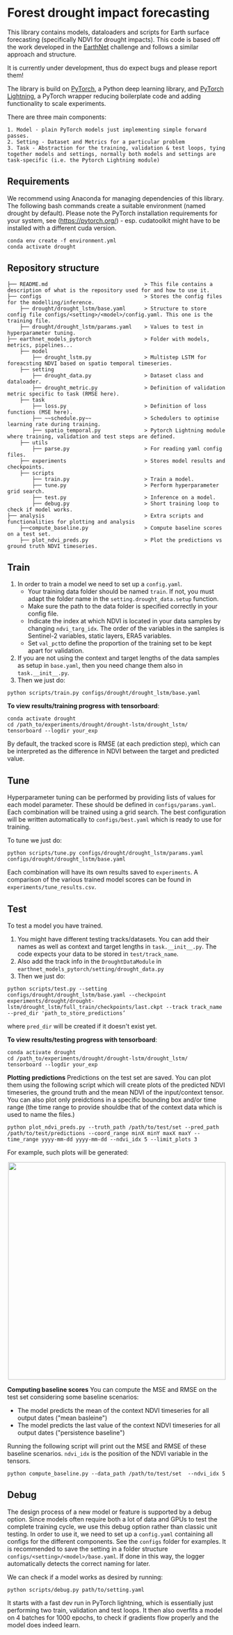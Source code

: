 # Forest drought impact forecasting 

This library contains models, dataloaders and scripts for Earth surface forecasting (specifically NDVI for drought impacts). This code is based off the work developed in the [EarthNet](www.earthnet.tech) challenge and follows a similar approach and structure.

It is currently under development, thus do expect bugs and please report them!

The library is build on [PyTorch](www.pytorch.org), a Python deep learning library, and [PyTorch Lightning](https://www.pytorchlightning.ai/), a PyTorch wrapper reducing boilerplate code and adding functionality to scale experiments.

There are three main components:

    1. Model - plain PyTorch models just implementing simple forward passes.
    2. Setting - Dataset and Metrics for a particular problem
    3. Task - Abstraction for the training, validation & test loops, tying together models and settings, normally both models and settings are task-specific (i.e. the Pytorch Lightning module)


## Requirements

We recommend using Anaconda for managing dependencies of this library. The following bash commands create a suitable environment (named drought by default). Please note the PyTorch installation requirements for your system, see (https://pytorch.org/) - esp. cudatoolkit might have to be installed with a different cuda version.

```
conda env create -f environment.yml
conda activate drought
```

## Repository structure

```.
├── README.md                               > This file contains a description of what is the repository used for and how to use it.
├── configs                                 > Stores the config files for the modelling/inference.
    ├── drought/drought_lstm/base.yaml      > Structure to store config file configs/<setting>/<model>/config.yaml. This one is the training file.
    ├── drought/drought_lstm/params.yaml    > Values to test in hyperparameter tuning.
├── earthnet_models_pytorch                 > Folder with models, metrics, pipelines...
    ├── model                               
        ├── drought_lstm.py                 > Multistep LSTM for foreacsting NDVI based on spatio temporal timeseries. 
    ├── setting 
        ├── drought_data.py                 > Dataset class and dataloader.
        ├── drought_metric.py               > Definition of validation metric specific to task (RMSE here).
    ├── task
        ├── loss.py                         > Definition of loss functions (MSE here).
        ├── ~~schedule.py~~                 > Schedulers to optimise learning rate during training.
        ├── spatio_temporal.py              > Pytorch Lightning module where training, validation and test steps are defined.
    ├── utils
        ├── parse.py                        > For reading yaml config files.
    ├── experiments                         > Stores model results and checkpoints.
    ├── scripts
        ├── train.py                        > Train a model.
        ├── tune.py                         > Perform hyperparameter grid search.
        ├── test.py                         > Inference on a model.
        ├── debug.py                        > Short training loop to check if model works.
├── analysis                                > Extra scripts and functionalities for plotting and analysis
    ├──compute_baseline.py                  > Compute baseline scores on a test set.
    ├── plot_ndvi_preds.py                  > Plot the predictions vs ground truth NDVI timeseries.
```


## Train


1. In order to train a model we need to set up a `config.yaml`.
    - Your training data folder should be named `train`. If not, you must adapt the folder name in the `setting.drought_data.setup` function.
    - Make sure the path to the data folder is specified correctly in your config file.
    - Indicate the index at which NDVI is located in your data samples by changing `ndvi_targ_idx`. The order of the variables in the samples is Sentinel-2 variables, static layers, ERA5 variables.
    - Set `val_pct`to define the proportion of the training set to be kept apart for validation.
2. If you are not using the context and target lengths of the data samples as setup in `base.yaml`, then you need change them also in `task.__init__.py`.
3. Then we just do:
```
python scripts/train.py configs/drought/drought_lstm/base.yaml
```

**To view results/training progress with tensorboard**:
```
conda activate drought
cd /path_to/experiments/drought/drought-lstm/drought_lstm/
tensorboard --logdir your_exp
```

By default, the tracked score is RMSE (at each prediction step), which can be interpreted as the difference in NDVI between the target and predicted value.


## Tune

Hyperparameter tuning can be performed by providing lists of values for each model parameter. These should be defined in `configs/params.yaml`. Each combination will be trained using a grid search. The best configuration will be written automatically to `configs/best.yaml` which is ready to use for training.

To tune we just do:
```
python scripts/tune.py configs/drought/drought_lstm/params.yaml configs/drought/drought_lstm/base.yaml
```

Each combination will have its own results saved to `experiments`. A comparison of the various trained model scores can be  found in `experiments/tune_results.csv`.


## Test 

To test a model you have trained. 

1. You might have different testing tracks/datasets. You can add their names as well as context and target lengths in `task.__init__.py`. The code expects your data to be stored in `test/track_name`.
2. Also add the track info in the `DroughtDataModule` in `earthnet_models_pytorch/setting/drought_data.py`
3. Then we just do:
```
python scripts/test.py --setting configs/drought/drought_lstm/base.yaml --checkpoint experiments/drought/drought-lstm/drought_lstm/full_train/checkpoints/last.ckpt --track track_name --pred_dir 'path_to_store_predictions’
```
where `pred_dir` will be created if it doesn't exist yet.

**To view results/testing progress with tensorboard**:
```
conda activate drought
cd /path_to/experiments/drought/drought-lstm/drought_lstm/
tensorboard --logdir your_exp
```

**Plotting predictions**
Predictions on the test set are saved. You can plot them using the following script which will create plots of the predicted NDVI timeseries, the ground truth and the mean NDVI of the input/context tensor.\
You can also plot only preidctions in a specific bounding box and/or time range (the time range to provide shouldbe that of the context data which is used to name the files.)
```
python plot_ndvi_preds.py --truth_path /path/to/test/set --pred_path /path/to/test/predictions --coord_range minX minY maxX maxY --time_range yyyy-mm-dd yyyy-mm-dd --ndvi_idx 5 --limit_plots 3
```
For example, such plots will be generated:

<p align="center">
<img src="analysis/pred_plot_examples.png", width="500">
</p>




**Computing baseline scores**
You can compute the MSE and RMSE on the test set considering some baseline scenarios:
- The model predicts the mean of the context NDVI timeseries for all output dates ("mean basleine")
- The model predicts the last value of the context NDVI timeseries for all output dates ("persistence baseline")

Running the following script will print out the MSE and RMSE of these baseline scenarios. `ndvi_idx` is the position of the NDVI variable in the tensors.
```
python compute_baseline.py --data_path /path/to/test/set  --ndvi_idx 5
```


## Debug

The design process of a new model or feature is supported by a debug option. Since models often require both a lot of data and GPUs to test the complete training cycle, we use this debug option rather than classic unit testing.
In order to use it, we need to set up a `config.yaml` containing all configs for the different components. See the `configs` folder for examples. It is recommended to save the setting in a folder structure `configs/<setting>/<model>/base.yaml`. If done in this way, the logger automatically detects the correct naming for later.

We can check if a model works as desired by running:
```
python scripts/debug.py path/to/setting.yaml
```

It starts with a fast dev run in PyTorch lightning, which is essentially just performing two train, validation and test loops. It then also overfits a model on 4 batches for 1000 epochs, to check if gradients flow properly and the model does indeed learn. 

